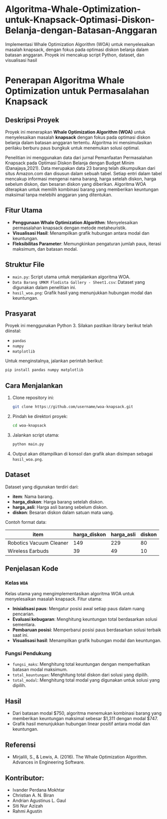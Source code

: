 # Algoritma-Whale-Optimization-untuk-Knapsack-Optimasi-Diskon-Belanja-dengan-Batasan-Anggaran
Implementasi Whale Optimization Algorithm (WOA) untuk menyelesaikan masalah knapsack, dengan fokus pada optimasi diskon belanja dalam batasan anggaran. Proyek ini mencakup script Python, dataset, dan visualisasi hasil
# Penerapan Algoritma Whale Optimization untuk Permasalahan Knapsack

## Deskripsi Proyek

Proyek ini menerapkan **Whale Optimization Algorithm (WOA)** untuk menyelesaikan masalah **knapsack** dengan fokus pada optimasi diskon belanja dalam batasan anggaran tertentu. Algoritma ini mensimulasikan perilaku berburu paus bungkuk untuk menemukan solusi optimal.

Penelitian ini menggunakan data dari jurnal Pemanfaatan Permasalahan Knapsack pada 
Optimasi Diskon Belanja dengan Budget Minim (Danajaya,2021). Data merupakan data 23 
barang telah dikumpulkan dari situs Amazon.com dan disusun dalam sebuah tabel. Setiap entri 
dalam tabel mencakup informasi mengenai nama barang, harga setelah diskon, harga sebelum 
diskon, dan besaran diskon yang diberikan.  Algoritma WOA diterapkan untuk memilih kombinasi barang yang memberikan keuntungan maksimal tanpa melebihi anggaran yang ditentukan.

## Fitur Utama

- **Penggunaan Whale Optimization Algorithm**: Menyelesaikan permasalahan knapsack dengan metode metaheuristik.
- **Visualisasi Hasil**: Menampilkan grafik hubungan antara modal dan keuntungan.
- **Fleksibilitas Parameter**: Memungkinkan pengaturan jumlah paus, iterasi maksimum, dan batasan modal.

## Struktur File

- `main.py`: Script utama untuk menjalankan algoritma WOA.
- `Data Barang UMKM Flodista Gallery - Sheet1.csv`: Dataset yang digunakan dalam penelitian ini.
- `hasil_woa.png`: Grafik hasil yang menunjukkan hubungan modal dan keuntungan.

## Prasyarat

Proyek ini menggunakan Python 3. Silakan pastikan library berikut telah diinstal:

- `pandas`
- `numpy`
- `matplotlib`

Untuk menginstalnya, jalankan perintah berikut:

```bash
pip install pandas numpy matplotlib
```

## Cara Menjalankan

1. Clone repository ini:
   ```bash
   git clone https://github.com/username/woa-knapsack.git
   ```
2. Pindah ke direktori proyek:
   ```bash
   cd woa-knapsack
   ```
3. Jalankan script utama:
   ```bash
   python main.py
   ```
4. Output akan ditampilkan di konsol dan grafik akan disimpan sebagai `hasil_woa.png`.

## Dataset

Dataset yang digunakan terdiri dari:

- **item**: Nama barang.
- **harga\_diskon**: Harga barang setelah diskon.
- **harga\_asli**: Harga asli barang sebelum diskon.
- **diskon**: Besaran diskon dalam satuan mata uang.

Contoh format data:

| item                    | harga\_diskon | harga\_asli | diskon |
| ----------------------- | ------------- | ----------- | ------ |
| Robotics Vacuum Cleaner | 149           | 229         | 80     |
| Wireless Earbuds        | 39            | 49          | 10     |

## Penjelasan Kode

### Kelas `WOA`

Kelas utama yang mengimplementasikan algoritma WOA untuk menyelesaikan masalah knapsack. Fitur utama:

- **Inisialisasi paus**: Mengatur posisi awal setiap paus dalam ruang pencarian.
- **Evaluasi kebugaran**: Menghitung keuntungan total berdasarkan solusi sementara.
- **Pembaruan posisi**: Memperbarui posisi paus berdasarkan solusi terbaik saat ini.
- **Visualisasi hasil**: Menampilkan grafik hubungan modal dan keuntungan.

### Fungsi Pendukung

- `fungsi_maks`: Menghitung total keuntungan dengan memperhatikan batasan modal maksimum.
- `total_keuntungan`: Menghitung total diskon dari solusi yang dipilih.
- `total_modal`: Menghitung total modal yang digunakan untuk solusi yang dipilih.

## Hasil

- Dari batasan modal \$750, algoritma menemukan kombinasi barang yang memberikan keuntungan maksimal sebesar \$1,311 dengan modal \$747.
- Grafik hasil menunjukkan hubungan linear positif antara modal dan keuntungan.

## Referensi

- Mirjalili, S., & Lewis, A. (2016). The Whale Optimization Algorithm. Advances in Engineering Software.

## Kontributor:
- Ivander Perdana Mokhtar 
- Christian A. N. Biran
- Andrian Agustinus L. Gaul 
- Siti Nur Azizah
- Rahmi Agustin 




